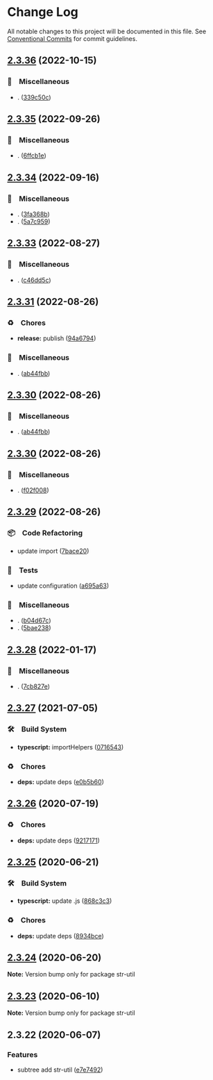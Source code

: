 # Change Log

All notable changes to this project will be documented in this file.
See [Conventional Commits](https://conventionalcommits.org) for commit guidelines.

## [2.3.36](https://github.com/bluelovers/ws-string/compare/str-util@2.3.35...str-util@2.3.36) (2022-10-15)



### 🔖　Miscellaneous

* . ([339c50c](https://github.com/bluelovers/ws-string/commit/339c50c70b046a1565bc9b359daba143a8a220e9))



## [2.3.35](https://github.com/bluelovers/ws-string/compare/str-util@2.3.34...str-util@2.3.35) (2022-09-26)



### 🔖　Miscellaneous

* . ([6ffcb1e](https://github.com/bluelovers/ws-string/commit/6ffcb1e8165e2631ce5b6539e54c93e3d49d9c0d))



## [2.3.34](https://github.com/bluelovers/ws-string/compare/str-util@2.3.33...str-util@2.3.34) (2022-09-16)



### 🔖　Miscellaneous

* . ([3fa368b](https://github.com/bluelovers/ws-string/commit/3fa368b5b93ba7cba2638e49e3f84af38c75fcfe))
* . ([5a7c959](https://github.com/bluelovers/ws-string/commit/5a7c9593ae906b55bbd7923122e804436a5736b9))



## [2.3.33](https://github.com/bluelovers/ws-string/compare/str-util@2.3.31...str-util@2.3.33) (2022-08-27)



### 🔖　Miscellaneous

* . ([c46dd5c](https://github.com/bluelovers/ws-string/commit/c46dd5c282d6b6297c374f5e6983bc05a2a3914b))



## [2.3.31](https://github.com/bluelovers/ws-string/compare/str-util@2.3.30...str-util@2.3.31) (2022-08-26)



### ♻️　Chores

* **release:** publish ([94a6794](https://github.com/bluelovers/ws-string/commit/94a6794030893ceec691d20444d562f4579ba967))


### 🔖　Miscellaneous

* . ([ab44fbb](https://github.com/bluelovers/ws-string/commit/ab44fbb3afc8931caea68a1528c74a4e873b0731))



## [2.3.30](https://github.com/bluelovers/ws-string/compare/str-util@2.3.30...str-util@2.3.30) (2022-08-26)



### 🔖　Miscellaneous

* . ([ab44fbb](https://github.com/bluelovers/ws-string/commit/ab44fbb3afc8931caea68a1528c74a4e873b0731))



## [2.3.30](https://github.com/bluelovers/ws-string/compare/str-util@2.3.29...str-util@2.3.30) (2022-08-26)



### 🔖　Miscellaneous

* . ([f02f008](https://github.com/bluelovers/ws-string/commit/f02f0084480b8c21f85f55f1c0d5f0e0e86306dc))



## [2.3.29](https://github.com/bluelovers/ws-string/compare/str-util@2.3.28...str-util@2.3.29) (2022-08-26)



### 📦　Code Refactoring

* update import ([7bace20](https://github.com/bluelovers/ws-string/commit/7bace20f1efebf35b133e58e6dd107bb2ceeb562))


### 🚨　Tests

* update configuration ([a695a63](https://github.com/bluelovers/ws-string/commit/a695a63cafc1a89b5f86cdbeb4cf1295933c9039))


### 🔖　Miscellaneous

* . ([b04d67c](https://github.com/bluelovers/ws-string/commit/b04d67c8ca4b321cf88b01d82beb645f43a052e1))
* . ([5bae238](https://github.com/bluelovers/ws-string/commit/5bae23820b5f8032d9715292c485ed3272909c36))



## [2.3.28](https://github.com/bluelovers/ws-string/compare/str-util@2.3.27...str-util@2.3.28) (2022-01-17)


### 🔖　Miscellaneous

* . ([7cb827e](https://github.com/bluelovers/ws-string/commit/7cb827e5dc146474f8385ba919eefb48824c1dc2))





## [2.3.27](https://github.com/bluelovers/ws-string/compare/str-util@2.3.26...str-util@2.3.27) (2021-07-05)


### 🛠　Build System

* **typescript:** importHelpers ([0716543](https://github.com/bluelovers/ws-string/commit/07165434bf3e251a31c4d27966ea53136e5bc2e0))


### ♻️　Chores

* **deps:** update deps ([e0b5b60](https://github.com/bluelovers/ws-string/commit/e0b5b60acb7109a0f7a634ba942ada935906e655))





## [2.3.26](https://github.com/bluelovers/ws-string/compare/str-util@2.3.25...str-util@2.3.26) (2020-07-19)


### ♻️　Chores

* **deps:** update deps ([9217171](https://github.com/bluelovers/ws-string/commit/92171710ad05549c9fef9fc875b3b587d87afdb1))





## [2.3.25](https://github.com/bluelovers/ws-string/compare/str-util@2.3.24...str-util@2.3.25) (2020-06-21)


### 🛠　Build System

* **typescript:** update .js ([868c3c3](https://github.com/bluelovers/ws-string/commit/868c3c3f987efc2b7bc35cbd4c99ba1d79e33109))


### ♻️　Chores

* **deps:** update deps ([8934bce](https://github.com/bluelovers/ws-string/commit/8934bce53827a2af68a117c6e561fe201c5037ea))





## [2.3.24](https://github.com/bluelovers/ws-string/compare/str-util@2.3.23...str-util@2.3.24) (2020-06-20)

**Note:** Version bump only for package str-util





## [2.3.23](https://github.com/bluelovers/ws-string/compare/str-util@2.3.22...str-util@2.3.23) (2020-06-10)

**Note:** Version bump only for package str-util





## 2.3.22 (2020-06-07)


### Features

* subtree add str-util ([e7e7492](https://github.com/bluelovers/ws-string/commit/e7e74928ab4dd8e36caf5cebffe43f5d19a50b4e))
